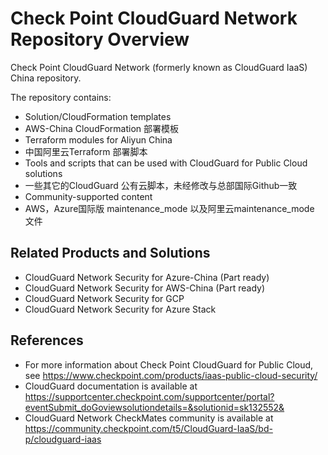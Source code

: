 # Check Point CloudGuard Network Repository Overview
Check Point CloudGuard Network (formerly known as CloudGuard IaaS) China repository.

The repository contains:

* Solution/CloudFormation templates
* AWS-China CloudFormation 部署模板
* Terraform modules for Aliyun China
* 中国阿里云Terraform 部署脚本
* Tools and scripts that can be used with CloudGuard for Public Cloud solutions
* 一些其它的CloudGuard 公有云脚本，未经修改与总部国际Github一致
* Community-supported content
* AWS，Azure国际版 maintenance_mode 以及阿里云maintenance_mode 文件

## Related Products and Solutions
* CloudGuard Network Security for Azure-China (Part ready)
* CloudGuard Network Security  for AWS-China (Part ready)
* CloudGuard Network Security for GCP
* CloudGuard Network Security  for Azure Stack

## References
* For more information about Check Point CloudGuard for Public Cloud, see https://www.checkpoint.com/products/iaas-public-cloud-security/
* CloudGuard documentation is available at https://supportcenter.checkpoint.com/supportcenter/portal?eventSubmit_doGoviewsolutiondetails=&solutionid=sk132552&
* CloudGuard Network CheckMates community is available at https://community.checkpoint.com/t5/CloudGuard-IaaS/bd-p/cloudguard-iaas
